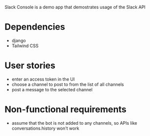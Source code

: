Slack Console is a demo app that demostrates usage of the Slack API

# Dependencies

- django
- Tailwind CSS

# User stories

- enter an access token in the UI
- choose a channel to post to from the list of all channels
- post a message to the selected channel

# Non-functional requirements

- assume that the bot is not added to any channels, so APIs like conversations.history won't work